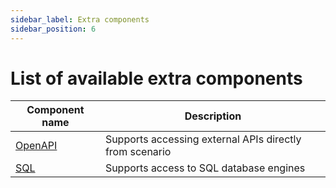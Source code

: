 ```yaml
---
sidebar_label: Extra components
sidebar_position: 6
---
```


# List of available extra components

| Component name                      | Description                                             |
| ------------------------------      | -----                                                   |
| [OpenAPI](../components/OpenAPI.md) | Supports accessing external APIs directly from scenario |
| [SQL](../components/Sql.md)         | Supports access to SQL database engines                 |
